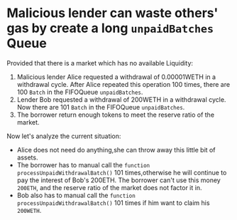 # Malicious lender can waste others' gas by create a long `unpaidBatches` Queue 

Provided that there is a market which has no available Liquidity:
1. Malicious lender Alice requested a withdrawal of 0.00001WETH in a withdrawal cycle.
After Alice repeated this operation 100 times, there are 100 `Batch` in the FIFOQueue `unpaidBatches`.
2. Lender Bob requested a withdrawal of 200WETH in a withdrawal cycle.
Now there are 101 `Batch` in the FIFOQueue `unpaidBatches`.
3. The borrower return enough tokens to meet the reserve ratio of the market.

Now let's analyze the current situation:
- Alice does not need do anything,she can throw away this little bit of assets.
- The borrower has to manual call the `function processUnpaidWithdrawalBatch()` 101 times,otherwise he will continue to pay the interest of Bob's 200ETH.
The borrower can't use this money `200ETH`, and the reserve ratio of the market does not factor it in.
- Bob also has to manual call the `function processUnpaidWithdrawalBatch()` 101 times if him want to claim his `200WETH`.
